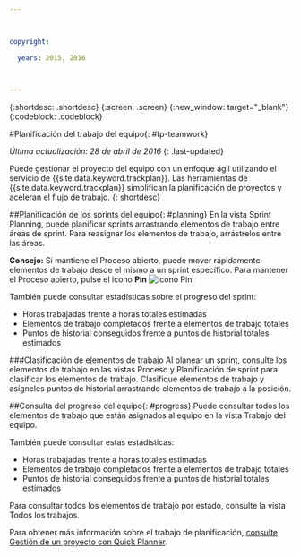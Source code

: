 ```yaml
---

 

copyright:

  years: 2015, 2016

 

---
```


{:shortdesc: .shortdesc}
{:screen: .screen}
{:new_window: target="_blank"}
{:codeblock: .codeblock}

#Planificación del trabajo del equipo{: #tp-teamwork}  

*Última actualización: 28 de abril de 2016*
{: .last-updated}

Puede gestionar el proyecto del equipo con un enfoque ágil utilizando el servicio de {{site.data.keyword.trackplan}}. Las herramientas de {{site.data.keyword.trackplan}} simplifican la planificación de proyectos y aceleran el flujo de trabajo.
{: shortdesc}

##Planificación de los sprints del equipo{: #planning}
En la vista Sprint Planning, puede planificar sprints arrastrando elementos de trabajo entre áreas de sprint. Para reasignar los elementos de trabajo, arrástrelos entre las áreas.  

**Consejo:** Si mantiene el Proceso abierto, puede mover rápidamente elementos de trabajo desde el mismo a un sprint específico. Para mantener el Proceso abierto, pulse el icono **Pin** <img  class="inline" src="./images/pin.gif" alt="icono Pin">.

También puede consultar estadísticas sobre el progreso del sprint:
- Horas trabajadas frente a horas totales estimadas
- Elementos de trabajo completados frente a elementos de trabajo totales
- Puntos de historial conseguidos frente a puntos de historial totales estimados

###Clasificación de elementos de trabajo
Al planear un sprint, consulte los elementos de trabajo en las vistas Proceso y Planificación de sprint para clasificar los elementos de trabajo. Clasifique elementos de trabajo y asígneles puntos de historial arrastrando elementos de trabajo a la posición.

##Consulta del progreso del equipo{: #progress}
Puede consultar todos los elementos de trabajo que están asignados al equipo en la vista Trabajo del equipo.

También puede consultar estas estadísticas:
- Horas trabajadas frente a horas totales estimadas
- Elementos de trabajo completados frente a elementos de trabajo totales
- Puntos de historial conseguidos frente a puntos de historial totales estimados

Para consultar todos los elementos de trabajo por estado, consulte la vista Todos los trabajos.

Para obtener más información sobre el trabajo de planificación, [consulte Gestión de un proyecto con Quick Planner](http://www.ibm.com/support/knowledgecenter/SSYMRC_6.0.1/com.ibm.team.concert.tutorial.doc/topics/tut_quick_planner_lesson.html).
